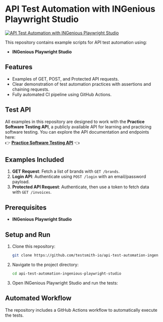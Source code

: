 # API Test Automation with INGenious Playwright Studio

[![API Test Automation with INGenious Playwright Studio](https://github.com/testsmith-io/api-test-automation-ingenious-playwright-studio/actions/workflows/pipeline.yaml/badge.svg)](https://github.com/testsmith-io/api-test-automation-ingenious-playwright-studio/actions/workflows/pipeline.yaml)

This repository contains example scripts for API test automation using:
- **INGenious Playwright Studio**

## Features
- Examples of GET, POST, and Protected API requests.
- Clear demonstration of test automation practices with assertions and chaining requests.
- Fully automated CI pipeline using GitHub Actions.

## Test API
All examples in this repository are designed to work with the **Practice Software Testing API**, a publicly available API for learning and practicing software testing. You can explore the API documentation and endpoints here:  
👉 **[Practice Software Testing API](https://api.practicesoftwaretesting.com/api/documentation)** 👈

## Examples Included
1. **GET Request**: Fetch a list of brands with `GET /brands`.
2. **Login API**: Authenticate using `POST /login` with an email/password payload.
3. **Protected API Request**: Authenticate, then use a token to fetch data with `GET /invoices`.

## Prerequisites
- **INGenious Playwright Studio**

## Setup and Run
1. Clone this repository:
   ```bash
   git clone https://github.com/testsmith-io/api-test-automation-ingenious-playwright-studio.git
   ```
2. Navigate to the project directory:
   ```bash
   cd api-test-automation-ingenious-playwright-studio
   ```
3. Open INGenious Playwright Studio and run the tests:

## Automated Workflow
The repository includes a GitHub Actions workflow to automatically execute the tests.  